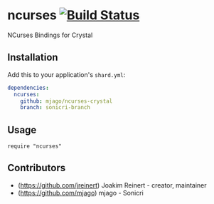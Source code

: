 # ncurses [![Build Status](https://travis-ci.org/jreinert/ncurses-crystal.svg?branch=master)](https://travis-ci.org/jreinert/ncurses-crystal)

NCurses Bindings for Crystal

## Installation


Add this to your application's `shard.yml`:

```yaml
dependencies:
  ncurses:
    github: mjago/ncurses-crystal
    branch: sonicri-branch
```


## Usage


```crystal
require "ncurses"
```

## Contributors

- (https://github.com/jreinert) Joakim Reinert - creator, maintainer
- (https://github.com/mjago) mjago - Sonicri

